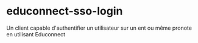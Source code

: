 # educonnect-sso-login
Un client capable d'authentifier un utilisateur sur un ent ou même pronote en utilisant Educonnect
